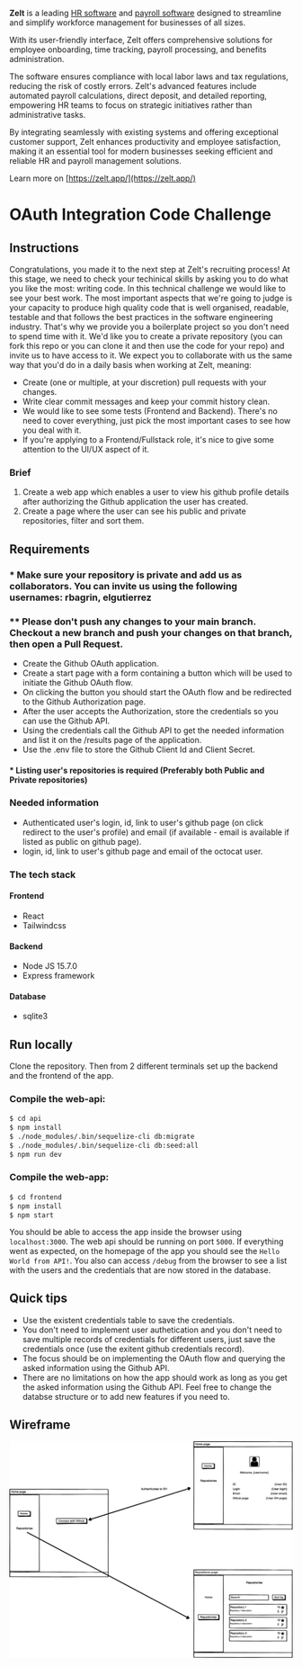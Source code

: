 **Zelt** is a leading [HR software](https://zelt.app/products/people/) and [payroll software](https://zelt.app/products/payroll/) designed to streamline and simplify workforce management for businesses of all sizes. 

With its user-friendly interface, Zelt offers comprehensive solutions for employee onboarding, time tracking, payroll processing, and benefits administration. 

The software ensures compliance with local labor laws and tax regulations, reducing the risk of costly errors. Zelt's advanced features include automated payroll calculations, direct deposit, and detailed reporting, empowering HR teams to focus on strategic initiatives rather than administrative tasks. 

By integrating seamlessly with existing systems and offering exceptional customer support, Zelt enhances productivity and employee satisfaction, making it an essential tool for modern businesses seeking efficient and reliable HR and payroll management solutions. 

Learn more on [https://zelt.app/](https://zelt.app/)

# OAuth Integration Code Challenge
## Instructions
Congratulations, you made it to the next step at Zelt's recruiting process! At this stage, we need to check your techinical skills by asking you to do what you like the most: writing code.
In this technical challenge we would like to see your best work. The most important aspects that we're going to judge is your capacity to produce high quality code that is well organised, readable, testable and that follows the best practices in the software engineering industry. That's why we provide you a boilerplate project so you don't need to spend time with it.  We'd like you to create a private repository (you can fork this repo or you can clone it and then use the code for your repo) and invite us to have access to it.
We expect you to collaborate with us the same way that you'd do in a daily basis when working at Zelt, meaning:
* Create (one or multiple, at your discretion) pull requests with your changes.
* Write clear commit messages and keep your commit history clean.
* We would like to see some tests (Frontend and Backend). There's no need to cover everything, just pick the most important cases to see how you deal with it.
* If you're applying to a Frontend/Fullstack role, it's nice to give some attention to the UI/UX aspect of it.

### Brief
1. Create a web app which enables a user to view his github profile details after authorizing the Github application the user has created.
2. Create a page where the user can see his public and private repositories, filter and sort them.
## Requirements
### * Make sure your repository is private and add us as collaborators. You can invite us using the following usernames: rbagrin, elgutierrez
### ** Please don't push any changes to your main branch. Checkout a new branch and push your changes on that branch, then open a Pull Request. 
* Create the Github OAuth application.
* Create a start page with a form containing a button which will be used to initiate the Github OAuth flow.
* On clicking the button you should start the OAuth flow and be redirected to the Github Authorization page.
* After the user accepts the Authorization, store the credentials so you can use the Github API.
* Using the credentials call the Github API to get the needed information and list it on the /results page of the application.
* Use the .env file to store the Github Client Id and Client Secret.
#### * Listing user's repositories is required (Preferably both Public and Private repositories)
### Needed information
* Authenticated user's login, id, link to user's github page (on click redirect to the user's profile) and email (if available - email is available if listed as public on github page).
* login, id, link to user's github page and email of the octocat user.

### The tech stack
#### Frontend
* React
* Tailwindcss

#### Backend
* Node JS 15.7.0
* Express framework

#### Database
* sqlite3

## Run locally

Clone the repository. Then from 2 different terminals set up the backend and the frontend of the app.
### Compile the web-api:
```
$ cd api
$ npm install
$ ./node_modules/.bin/sequelize-cli db:migrate
$ ./node_modules/.bin/sequelize-cli db:seed:all
$ npm run dev
```
### Compile the web-app:
```
$ cd frontend
$ npm install
$ npm start
```
You should be able to access the app inside the browser using ```localhost:3000```.
The web api should be running on port ```5000```.
If everything went as expected, on the homepage of the app you should see the ```Hello World from API!```.
You also can access `/debug` from the browser to see a list with the users and the credentials that are now stored in the database.


## Quick tips
* Use the existent credentials table to save the credentials.
* You don't need to implement user authetication and you don't need to save multiple records of credentials for different users, just save the credentials once (use the exitent github credentials record). 
* The focus should be on implementing the OAuth flow and querying the asked information using the Github API.
* There are no limitations on how the app should work as long as you get the asked information using the Github API. Feel free to change the databse structure or to add new features if you need to.

## Wireframe
![alt text](/Wireframe.png)
